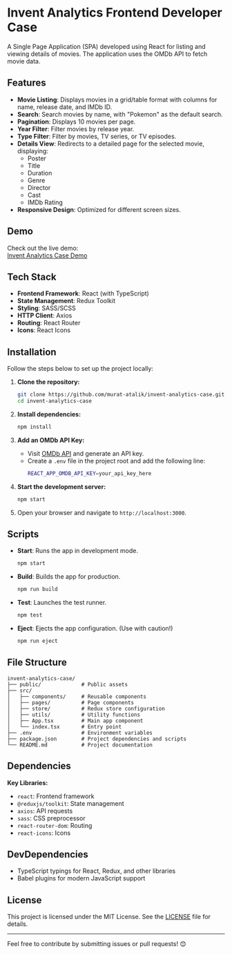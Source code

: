 # Invent Analytics Frontend Developer Case

A Single Page Application (SPA) developed using React for listing and viewing details of movies. The application uses the OMDb API to fetch movie data.

## Features

- **Movie Listing**: Displays movies in a grid/table format with columns for name, release date, and IMDb ID.
- **Search**: Search movies by name, with "Pokemon" as the default search.
- **Pagination**: Displays 10 movies per page.
- **Year Filter**: Filter movies by release year.
- **Type Filter**: Filter by movies, TV series, or TV episodes.
- **Details View**: Redirects to a detailed page for the selected movie, displaying:
  - Poster
  - Title
  - Duration
  - Genre
  - Director
  - Cast
  - IMDb Rating
- **Responsive Design**: Optimized for different screen sizes.

## Demo

Check out the live demo:  
[Invent Analytics Case Demo](https://invent-analytics-case-git-main-muratataliks-projects.vercel.app)

## Tech Stack

- **Frontend Framework**: React (with TypeScript)
- **State Management**: Redux Toolkit
- **Styling**: SASS/SCSS
- **HTTP Client**: Axios
- **Routing**: React Router
- **Icons**: React Icons

## Installation

Follow the steps below to set up the project locally:

1. **Clone the repository:**

   ```bash
   git clone https://github.com/murat-atalik/invent-analytics-case.git
   cd invent-analytics-case
   ```

2. **Install dependencies:**

   ```bash
   npm install
   ```

3. **Add an OMDb API Key:**

   - Visit [OMDb API](https://www.omdbapi.com/apikey.aspx) and generate an API key.
   - Create a `.env` file in the project root and add the following line:
     ```bash
     REACT_APP_OMDB_API_KEY=your_api_key_here
     ```

4. **Start the development server:**

   ```bash
   npm start
   ```

5. Open your browser and navigate to `http://localhost:3000`.

## Scripts

- **Start**: Runs the app in development mode.
  ```bash
  npm start
  ```
- **Build**: Builds the app for production.
  ```bash
  npm run build
  ```
- **Test**: Launches the test runner.
  ```bash
  npm test
  ```
- **Eject**: Ejects the app configuration. (Use with caution!)
  ```bash
  npm run eject
  ```

## File Structure

```
invent-analytics-case/
├── public/             # Public assets
├── src/
│   ├── components/     # Reusable components
│   ├── pages/          # Page components
│   ├── store/          # Redux store configuration
│   ├── utils/          # Utility functions
│   ├── App.tsx         # Main app component
│   └── index.tsx       # Entry point
├── .env                # Environment variables
├── package.json        # Project dependencies and scripts
└── README.md           # Project documentation
```

## Dependencies

**Key Libraries:**

- `react`: Frontend framework
- `@reduxjs/toolkit`: State management
- `axios`: API requests
- `sass`: CSS preprocessor
- `react-router-dom`: Routing
- `react-icons`: Icons

## DevDependencies

- TypeScript typings for React, Redux, and other libraries
- Babel plugins for modern JavaScript support

## License

This project is licensed under the MIT License. See the [LICENSE](LICENSE) file for details.

---

Feel free to contribute by submitting issues or pull requests! 😊
